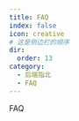 ```yaml
---
title: FAQ
index: false
icon: creative
# 这是侧边栏的顺序
dir:
  order: 13
category:
  - 后端指北
  - FAQ
---
```


FAQ

